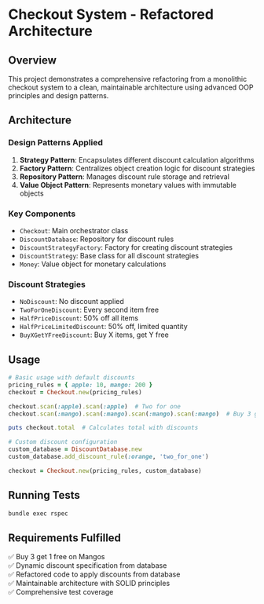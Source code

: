 # Checkout System - Refactored Architecture

## Overview

This project demonstrates a comprehensive refactoring from a monolithic checkout system to a clean, maintainable architecture using advanced OOP principles and design patterns.

## Architecture

### Design Patterns Applied

1. **Strategy Pattern**: Encapsulates different discount calculation algorithms
2. **Factory Pattern**: Centralizes object creation logic for discount strategies  
3. **Repository Pattern**: Manages discount rule storage and retrieval
4. **Value Object Pattern**: Represents monetary values with immutable objects

### Key Components

- `Checkout`: Main orchestrator class
- `DiscountDatabase`: Repository for discount rules
- `DiscountStrategyFactory`: Factory for creating discount strategies
- `DiscountStrategy`: Base class for all discount strategies
- `Money`: Value object for monetary calculations

### Discount Strategies

- `NoDiscount`: No discount applied
- `TwoForOneDiscount`: Every second item free
- `HalfPriceDiscount`: 50% off all items
- `HalfPriceLimitedDiscount`: 50% off, limited quantity
- `BuyXGetYFreeDiscount`: Buy X items, get Y free

## Usage

```ruby
# Basic usage with default discounts
pricing_rules = { apple: 10, mango: 200 }
checkout = Checkout.new(pricing_rules)

checkout.scan(:apple).scan(:apple)  # Two for one
checkout.scan(:mango).scan(:mango).scan(:mango).scan(:mango)  # Buy 3 get 1 free

puts checkout.total  # Calculates total with discounts

# Custom discount configuration
custom_database = DiscountDatabase.new
custom_database.add_discount_rule(:orange, 'two_for_one')

checkout = Checkout.new(pricing_rules, custom_database)
```

## Running Tests

```bash
bundle exec rspec
```

## Requirements Fulfilled

✅ Buy 3 get 1 free on Mangos  
✅ Dynamic discount specification from database  
✅ Refactored code to apply discounts from database  
✅ Maintainable architecture with SOLID principles  
✅ Comprehensive test coverage

